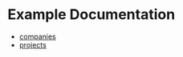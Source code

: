 # Example Documentation

- [companies](https://github.com/flutter-belgium/made_in_flutter_belgium_data/blob/main/examples/companies)
- [projects](https://github.com/flutter-belgium/made_in_flutter_belgium_data/blob/main/examples/projects)